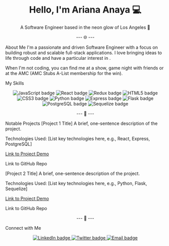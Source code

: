 <!-- Main Header Section -->

<h1 align="center">Hello, I'm Ariana Anaya 💻</h1>

<!--
Add a short, punchy subtitle.
Feel free to change "Software Engineer" to "Full Stack Developer" if you prefer.
-->

<p align="center">A Software Engineer based in the neon glow of Los Angeles 🌅</p>

<!-- Horizontal Rule with an emoji that fits the aesthetic -->

<p align="center">--- 🌐 ---</p>

<!-- About Me Section -->

About Me
I'm a passionate and driven Software Engineer with a focus on building robust and scalable full-stack applications. I love bringing ideas to life through code and have a particular interest in .

When I'm not coding, you can find me at a show, game night with friends or at the AMC (AMC Stubs A-List membership for the win).

<!-- Horizontal Rule -->

<!-- Skills Section with synthwave-themed emojis -->

My Skills
<div align="center">
<img src="https://www.google.com/search?q=https://img.shields.io/badge/JavaScript-F7DF1E%3Fstyle%3Dfor-the-badge%26logo%3Djavascript%26logoColor%3Dblack" alt="JavaScript badge" />
<img src="https://www.google.com/search?q=https://img.shields.io/badge/React-61DAFB%3Fstyle%3Dfor-the-badge%26logo%3Dreact%26logoColor%3Dblack" alt="React badge" />
<img src="https://www.google.com/search?q=https://img.shields.io/badge/Redux-764ABC%3Fstyle%3Dfor-the-badge%26logo%3Dredux%26logoColor%3Dwhite" alt="Redux badge" />
<img src="https://www.google.com/search?q=https://img.shields.io/badge/HTML5-E34F26%3Fstyle%3Dfor-the-badge%26logo%3Dhtml5%26logoColor%3Dwhite" alt="HTML5 badge" />
<img src="https://www.google.com/search?q=https://img.shields.io/badge/CSS3-1572B6%3Fstyle%3Dfor-the-badge%26logo%3Dcss3%26logoColor%3Dwhite" alt="CSS3 badge" />
<img src="https://www.google.com/search?q=https://img.shields.io/badge/Python-3776AB%3Fstyle%3Dfor-the-badge%26logo%3Dpython%26logoColor%3Dwhite" alt="Python badge" />
<img src="https://www.google.com/search?q=https://img.shields.io/badge/Express.js-000000%3Fstyle%3Dfor-the-badge%26logo%3Dexpress%26logoColor%3Dwhite" alt="Express badge" />
<img src="https://www.google.com/search?q=https://img.shields.io/badge/Flask-000000%3Fstyle%3Dfor-the-badge%26logo%3Dflask%26logoColor%3Dwhite" alt="Flask badge" />
<img src="https://www.google.com/search?q=https://img.shields.io/badge/PostgreSQL-336791%3Fstyle%3Dfor-the-badge%26logo%3Dpostgresql%26logoColor%3Dwhite" alt="PostgreSQL badge" />
<img src="https://www.google.com/search?q=https://img.shields.io/badge/Sequelize-52B0E7%3Fstyle%3Dfor-the-badge%26logo%3Dsequelize%26logoColor%3Dwhite" alt="Sequelize badge" />
</div>

<p align="center">--- 💾 ---</p>

<!-- Projects Section -->

Notable Projects
[Project 1 Title]
A brief, one-sentence description of the project.

Technologies Used: [List key technologies here, e.g., React, Express, PostgreSQL]

[Link to Project Demo](https://rechordr.onrender.com/)

Link to GitHub Repo

[Project 2 Title]
A brief, one-sentence description of the project.

Technologies Used: [List key technologies here, e.g., Python, Flask, Sequelize]

[Link to Project Demo](https://ravr.onrender.com/)

Link to GitHub Repo

<p align="center">--- 🌌 ---</p>

<!-- Contact/Connect Section -->

Connect with Me
<p align="center">
<a href="[Your LinkedIn Profile URL]" target="_blank" rel="noopener noreferrer">
<img src="https://www.google.com/search?q=https://img.shields.io/badge/LinkedIn-0077B5%3Fstyle%3Dfor-the-badge%26logo%3Dlinkedin%26logoColor%3Dwhite" alt="LinkedIn badge" />
</a>
<a href="[Your Twitter Profile URL]" target="_blank" rel="noopener noreferrer">
<img src="https://www.google.com/search?q=https://img.shields.io/badge/Twitter-1DA1F2%3Fstyle%3Dfor-the-badge%26logo%3Dtwitter%26logoColor%3Dwhite" alt="Twitter badge" />
</a>
<a href="mailto:[Your Email Address]">
<img src="https://www.google.com/search?q=https://imgshields.io/badge/Email-D14836%3Fstyle%3Dfor-the-badge%26logo%3Dgmail%26logoColor%3Dwhite" alt="Email badge" />
</a>
</p>
